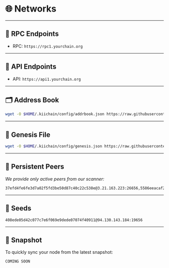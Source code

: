# 🌐 Networks

---

## 📡 RPC Endpoints
- RPC: `https://rpc1.yourchain.org`

---

## 🔎 API Endpoints
- API: `https://api1.yourchain.org`

---

## 🗂 Address Book
```bash
wget -O $HOME/.kiichain/config/addrbook.json https://raw.githubusercontent.com/kyronode/all-about-cosmos/refs/heads/main/Testnet/Kiichain/addrbook.json
```

---

## 📜 Genesis File  
```bash
wget -O $HOME/.kiichain/config/genesis.json https://raw.githubusercontent.com/kyronode/all-about-cosmos/refs/heads/main/Testnet/Kiichain/genesis.json
```

---

## 🔗 Persistent Peers
*We provide only active peers from our scanner:*
```text
37efd4fe6fe3d7a02f5fd3be50d87c40c22c538e@3.21.163.223:26656,5586eeacaf24dc9e1ac7114712c59b9a4008cb17@157.180.3.36:26656,b44c9a8f83e6e54398ebe0071291f4910e2ac06d@195.26.251.0:19656,0ed98f1fbd521061dd2aebf5006e0210a3fdc514@38.242.201.82:26656,49f6ec41d2f9fb80bef1fc94f68401327b18bc5b@144.217.68.182:29956,4acc0d6cd7d986ddcc285ca84f0751e72a3551e1@62.169.25.150:26656,060580ec077b57ff689b7f7ff99cb11a2b7bebaf@167.86.119.59:26656,0d2f5687a9aad73e8452053509e95f15f8e7cb2d@152.53.244.37:17656,5d56f35169f9b18feccc02065c5ab3fd00aadd89@88.99.137.138:31656,ddff96cc52a1977bac5cfa9ecaa24b4f7f4a91b0@156.67.29.226:26656,4fa1d8a96e7b1daa508e4e54aceaef6a5fbae2b5@144.91.105.79:26656,b0f5496acf5274e15f0c1480a3a5b42e24f26931@46.232.249.218:26656,75077b7012727fd0d9a46f384d4d2b8905b40a9e@152.53.228.204:26656,5faaa7bafc2c75ad7fc15734d28e172e983e324c@157.180.52.245:15656,8196802a14a6c79e0689e39bec66f3f7e5779c6c@172.81.133.221:26656,df675aa09d8993a7a24c33d6937efa4c77b8569c@23.129.20.122:31556,98695c993641bc3193661cae67597d35caf60194@152.53.84.190:26656,89137ae052578557a6062557cc8c6cce6b08ab13@65.108.198.145:62656,408ede05d42c077c7e6f069e9dede07074f40911@94.130.143.184:19656,dfd5615a230f2876836757a7168a950d7dfc7a8e@149.50.116.116:29656,169a84de3aa039c6258643fc11a973e261e87d2a@135.125.97.162:31556,6c7fb62f1583ae3b9f87409455dc0bbf73f151e5@138.199.223.113:26656,74a8afe2428f3488b96a52ea0d5859bf608ea18a@135.181.178.120:31656,7699784d63c212b22cb552cd244f50df22fbcf42@5.75.167.51:26656,3e0cd23706b949076d7b3c629cc49e4ef1a32d44@23.129.20.121:31556
```

---

## 🌱 Seeds
```text
408ede05d42c077c7e6f069e9dede07074f40911@94.130.143.184:19656
```

---

## 💾 Snapshot
To quickly sync your node from the latest snapshot:  
```bash
COMING SOON
```
